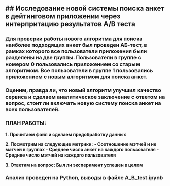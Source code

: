 ## ## Исследование новой системы поиска анкет в дейтинговом приложении через интерпритацию результатов А/B теста

###  Для проверки работы нового алгоритма для поиска наиболее подходящих анкет был проведен АБ-тест, в рамках которого все пользователи приложения были разделены на две группы. Пользователи в группе с номером 0 пользовались приложением со старым алгоритмом. Все пользователи в группе 1 пользовались приложением с новым алгоритмом для поиска анкет.

### Оценим, правда ли, что новый алгоритм улучшил качество сервиса и сделаем аналитическое заключение с ответом на вопрос, стоит ли включать новую систему поиска анкет на всех пользователей.

### ПЛАН РАБОТЫ:

**1. Прочитаем файл и сделаем предобработку данных** 

**2. Посмотрим на следующие метрики:**
**- Соотношение мэтчей и не мэтчей в группах**
**- Среднее число анкет на каждого пользователя**
**- Среднее число мэтчей на каждого пользователя**

**3. Ответим на вопрос: Был ли эксперимент успешен в целом**  

### Анализ проведен на Python, выводы в файле A_B_test.ipynb


